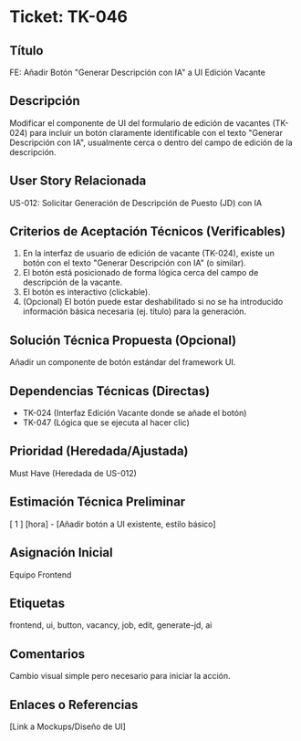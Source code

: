 # Ticket: TK-046

## Título
FE: Añadir Botón "Generar Descripción con IA" a UI Edición Vacante

## Descripción
Modificar el componente de UI del formulario de edición de vacantes (TK-024) para incluir un botón claramente identificable con el texto "Generar Descripción con IA", usualmente cerca o dentro del campo de edición de la descripción.

## User Story Relacionada
US-012: Solicitar Generación de Descripción de Puesto (JD) con IA

## Criterios de Aceptación Técnicos (Verificables)
1.  En la interfaz de usuario de edición de vacante (TK-024), existe un botón con el texto "Generar Descripción con IA" (o similar).
2.  El botón está posicionado de forma lógica cerca del campo de descripción de la vacante.
3.  El botón es interactivo (clickable).
4.  (Opcional) El botón puede estar deshabilitado si no se ha introducido información básica necesaria (ej. título) para la generación.

## Solución Técnica Propuesta (Opcional)
Añadir un componente de botón estándar del framework UI.

## Dependencias Técnicas (Directas)
* TK-024 (Interfaz Edición Vacante donde se añade el botón)
* TK-047 (Lógica que se ejecuta al hacer clic)

## Prioridad (Heredada/Ajustada)
Must Have (Heredada de US-012)

## Estimación Técnica Preliminar
[ 1 ] [hora] - [Añadir botón a UI existente, estilo básico]

## Asignación Inicial
Equipo Frontend

## Etiquetas
frontend, ui, button, vacancy, job, edit, generate-jd, ai

## Comentarios
Cambio visual simple pero necesario para iniciar la acción.

## Enlaces o Referencias
[Link a Mockups/Diseño de UI]